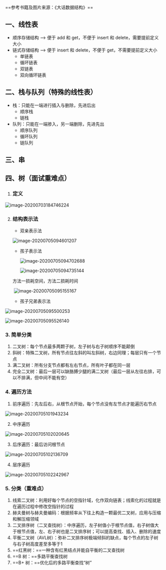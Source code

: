 ==参考书籍及图片来源：《大话数据结构》==

## 一、线性表

+ 顺序存储结构  -->  便于 add 和 get，不便于 insert 和 delete，需要提前定义大小
+ 链式存储结构  --> 便于 insert 和 delete，不便于 get，不需要提前定义大小
  + 单链表
  + 循环链表
  + 双链表
  + 双向循环链表



## 二、栈与队列（特殊的线性表）

+ 栈：只能在一端进行插入与删除，先进后出
  + 顺序栈
  + 链栈
+ 队列：只能在一端掺入，另一端删除，先进先出
  + 顺序队列
  + 循环队列
  + 链队列



## 三、串



## 四、树（面试重难点）

1. ### 定义

![image-20200703184746224](https://pictures.huazai.vip/uPic/image-20200703184746224.png)



2. ### 结构表示法

   + 双亲表示法

   ![image-20200705094601207](https://pictures.huazai.vip/uPic/image-20200705094601207.png)

   + 孩子表示法

     ![image-20200705094702688](https://pictures.huazai.vip/uPic/image-20200705094702688.png)

     ![image-20200705094735144](https://pictures.huazai.vip/uPic/image-20200705094735144.png)

   方法一损耗空间，方法二损耗时间

   ​	![image-20200705095155167](https://pictures.huazai.vip/uPic/image-20200705095155167.png)

   + 孩子兄弟表示法

![image-20200705095500253](https://pictures.huazai.vip/uPic/image-20200705095500253.png)

![image-20200705095526140](https://pictures.huazai.vip/uPic/image-20200705095526140.png)



### 3. 简单分类

1. 二叉树：每个节点最多两颗子树，左子树与右子树顺序不能颠倒
2. 斜树：特殊二叉树，所有节点往左斜的叫左斜树，右边同理；每层只有一个节点
3. 满二叉树：所有分支节点都有左右节点，所有叶子都在同一层
4. 完全二叉树：最后一层可以缺胳膊少腿的满二叉树（最后一层从左往右排，可以不排满，但中间不能有空）



### 4. 遍历方法

1. 前序遍历：先左后右，从根节点开始，每个节点没有左节点才能遍历右节点

![image-20200705101943234](https://pictures.huazai.vip/uPic/image-20200705101943234.png)



2. 中序遍历

![image-20200705102020645](https://pictures.huazai.vip/uPic/image-20200705102020645.png)



3. 后序遍历：最后访问根节点

![image-20200705102136709](https://pictures.huazai.vip/uPic/image-20200705102136709.png)



4. 层序遍历

![image-20200705102242967](https://pictures.huazai.vip/uPic/image-20200705102242967.png)



### 5. 分类（重难点）

1. 线索二叉树：利用好每个节点的空指针域，化作双向链表；线索化的过程就是在遍历过程中修改空指针的过程
2. 赫夫曼树与赫夫曼编码：根据频率从下往上构造一颗最优二叉树，应用与压缩和解压缩领域
3. 二叉排序树（二叉查找树）：中序遍历，左子树值小于根节点值，右子树值大于根节点值，左、右子树也是二叉排序树；可以提高查找、插入、删除的速度
4. 平衡二叉树（AVL树）：弥补二叉排序树极端倾斜的缺点，每个节点的左子树与右子树高度差至多等于1
5. ==红黑树：==一种含有红黑结点并能自平衡的二叉查找树
6. ==B 树：==多路平衡查找树
7. ==B+ 树：==优化后的多路平衡查找“树”
